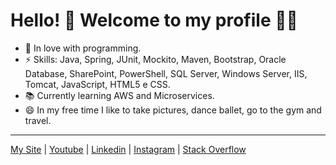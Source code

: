 # Hello! 👋 Welcome to my profile :woman_technologist:

 - 💙 In love with programming.
 - ⚡ Skills: Java, Spring, JUnit, Mockito, Maven, Bootstrap, Oracle Database, SharePoint, PowerShell, SQL Server, Windows Server, IIS, Tomcat, JavaScript, HTML5 e CSS.
 - 📚 Currently learning AWS and Microservices.
 - 😄 In my free time I like to take pictures, dance ballet, go to the gym and travel.
 
 ----
[My Site](http://www.solangedomingues.com.br) | [Youtube](https://www.youtube.com/channel/UCSqkZJmKDuG0N8DOMoLmKvw) | [Linkedin](https://www.linkedin.com/in/solangedomingues/) | [Instagram](https://www.instagram.com/solangedomingues._/) | [Stack Overflow](https://stackoverflow.com/users/story/14070976)
